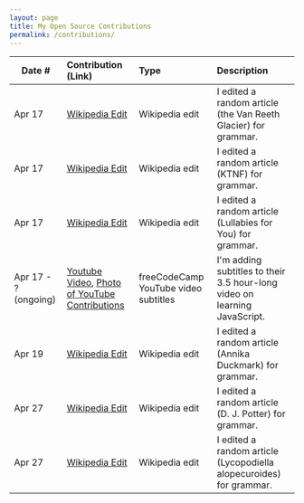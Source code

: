 ```yaml
---
layout: page
title: My Open Source Contributions
permalink: /contributions/
---
```


<!--
Type of the contribution should be "Wikipedia edit", "OpenStreet Map feature", "Documentation", "Course website", "Blog",
"Browse Add-on", etc.

The description should include a brief summary of what you did.

Replace the first row with your own contribution. 

-->





| Date #       | Contribution (Link)  | Type  | Description |
|---|:---|:---|:---|
| Apr 17 | [Wikipedia Edit](https://en.wikipedia.org/w/index.php?title=Van_Reeth_Glacier&oldid=951590946) | Wikipedia edit | I edited a random article (the Van Reeth Glacier) for grammar. |
| Apr 17 | [Wikipedia Edit](https://en.wikipedia.org/w/index.php?title=KTNF&oldid=951591276) | Wikipedia edit | I edited a random article (KTNF) for grammar. |
| Apr 17 | [Wikipedia Edit](https://en.wikipedia.org/w/index.php?title=Lullabies_for_You&oldid=951591520) | Wikipedia edit | I edited a random article (Lullabies for You) for grammar. |
| Apr 17 - ? (ongoing) | [Youtube Video](https://en.wikipedia.org/wiki/Special:Contributions/Kylayujiri), [Photo of YouTube Contributions](https://drive.google.com/file/d/1eKYdi_88gJ-8hOWmc-66mdJU4qsDwImO/view?usp=sharing) | freeCodeCamp YouTube video subtitles | I'm adding subtitles to their 3.5 hour-long video on learning JavaScript. |
| Apr 19 | [Wikipedia Edit](https://en.wikipedia.org/w/index.php?title=Annika_Duckmark&oldid=951948832) | Wikipedia edit | I edited a random article (Annika Duckmark) for grammar. |
| Apr 27 | [Wikipedia Edit](https://en.wikipedia.org/w/index.php?title=D._J._Potter&oldid=953539122) | Wikipedia edit | I edited a random article (D. J. Potter) for grammar. |
| Apr 27 | [Wikipedia Edit](https://en.wikipedia.org/w/index.php?title=Lycopodiella_alopecuroides&oldid=953539762) | Wikipedia edit | I edited a random article (Lycopodiella alopecuroides) for grammar. |
